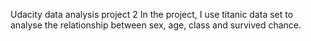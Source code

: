 Udacity data analysis project 2
In the project,  I use titanic data set to analyse the relationship between sex, age, class and survived chance.
